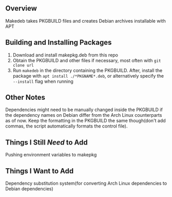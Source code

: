 ## Overview ##
Makedeb takes PKGBUILD files and creates Debian archives installable with APT


## Building and Installing Packages ##
1. Download and install makepkg.deb from this repo
2. Obtain the PKGBUILD and other files if necessary, most often with `git clone url`
3. Run `makedeb` in the directory containing the PKGBUILD. After, install the package with `apt install ./*PKGNAME*.deb`, or alternatively specify the `--install` flag when running

## Other Notes ##
Dependencies might need to be manually changed inside the PKGBUILD if the dependency names on Debian differ from the Arch Linux counterparts as of now. Keep the formatting in the PKGBUILD the same though(don't add commas, the script automatically formats the control file).

## Things I Still *Need* to Add ##
 Pushing environment variables to makepkg

## Things I Want to Add ##
Dependency substitution system(for converting Arch Linux dependencies to Debian dependencies)
